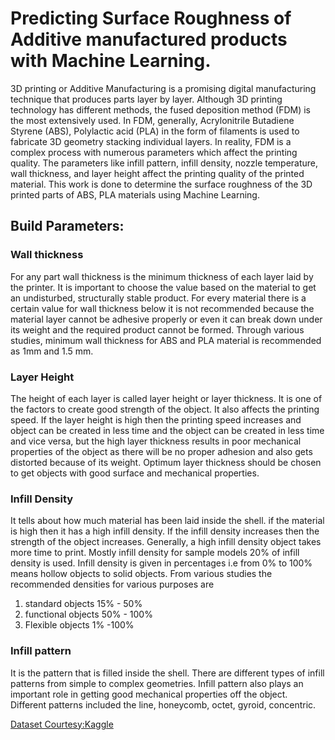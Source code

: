 # Predicting Surface Roughness of Additive manufactured products with Machine Learning.

3D printing or Additive Manufacturing is a promising digital manufacturing technique that produces 
parts layer by layer. Although 3D printing technology has different methods, 
the fused deposition method (FDM) is the most extensively used. In FDM, 
generally, Acrylonitrile Butadiene Styrene (ABS), Polylactic acid (PLA) in the 
form of filaments is used to fabricate 3D geometry stacking individual layers. 
In reality, FDM is a complex process with numerous parameters which affect 
the printing quality. The parameters like infill pattern, infill density, nozzle 
temperature, wall thickness, and layer height affect the printing quality of the 
printed material. This work is done to determine the surface roughness of the 
3D printed parts of ABS, PLA materials using Machine Learning.

## __Build Parameters:__

### __Wall thickness__
 For any part wall thickness is the minimum thickness of each 
layer laid by the printer. It is important to choose the value based on the 
material to get an undisturbed, structurally stable product. For every material 
there is a certain value for wall thickness below it is not recommended 
because the material layer cannot be adhesive properly or even it can break 
down under its weight and the required product cannot be formed. Through 
various studies, minimum wall thickness for ABS and PLA material is 
recommended as 1mm and 1.5 mm.

### __Layer Height__

The height of each layer is called layer height or layer thickness. It is one of the 
factors to create good strength of the object. It also affects the printing speed. If 
the layer height is high then the printing speed increases and object can be
created in less time and the object can be created in less time and vice versa, 
but the high layer thickness results in poor mechanical properties of the object 
as there will be no proper adhesion and also gets distorted because of its weight. 
Optimum layer thickness should be chosen to get objects with good surface and 
mechanical properties.

### __Infill Density__

It 
tells about how much material has been laid inside the shell. if the material is
high then it has a high infill density. If the infill density increases then the 
strength of the object increases. Generally, a high infill density object takes 
more time to print. Mostly infill density for sample models 20% of infill density 
is used. Infill density is given in percentages i.e from 0% to 100% means hollow 
objects to solid objects. From various studies the recommended densities for 
various purposes are 
1. standard objects 15% - 50%
2. functional objects 50% - 100%
3. Flexible objects 1% -100%

### __Infill pattern__

It is the pattern that is filled inside the shell. There are 
different types of infill patterns from simple to complex geometries. Infill pattern 
also plays an important role in getting good mechanical properties off the object. 
Different patterns included the line, honeycomb, octet, gyroid, concentric.

[Dataset Courtesy:Kaggle](https://www.kaggle.com/datasets/afumetto/3dprinter?resource=download&select=data.csv)
